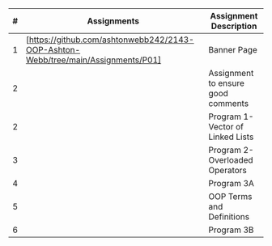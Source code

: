 |# | Assignments | Assignment Description              |
|--|-------------|-------------------------------------|          
|1 | [https://github.com/ashtonwebb242/2143-OOP-Ashton-Webb/tree/main/Assignments/P01]          | Banner Page                         | 
|2 |             | Assignment to ensure good comments  |
|2 |             | Program 1- Vector of Linked Lists   |
|3 |             | Program 2-Overloaded Operators      |
|4 |             | Program 3A                          |
|5 |             | OOP Terms and Definitions           |
|6 |             | Program 3B                          |
